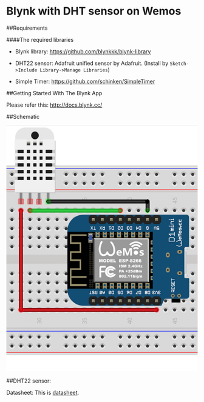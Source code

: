 # Blynk with DHT sensor on Wemos

##Requirements

####The required libraries
* Blynk library: https://github.com/blynkkk/blynk-library

* DHT22 sensor: Adafruit unified sensor by Adafruit. (Install by ```Sketch->Include Library->Manage Libraries```)

* Simple Timer: https://github.com/schinken/SimpleTimer

##Getting Started With The Blynk App

Please refer this: http://docs.blynk.cc/

##Schematic

![screenshot](./../../img/dht_wemos.png)

##DHT22 sensor:

Datasheet:
This is [datasheet](https://cdn-shop.adafruit.com/datasheets/DHT22.pdf "DHT22 Sensor").
